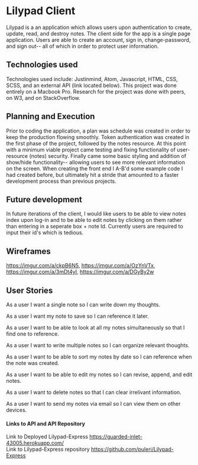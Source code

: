 
# Lilypad Client
Lilypad is a an application which allows users upon authentication to create, update, read, and destroy
notes. The client side for the app is a single page application. Users are able to create an account,
sign in, change-password, and sign out-- all of which in order to protect user information.

## Technologies used
Technologies used include: Justinmind, Atom, Javascript, HTML, CSS, SCSS, and an external API (link 
located below). This project was done entirely on a Macbook Pro. Research for the project was done
with peers, on W3, and on StackOverflow.

## Planning and Execution
Prior to coding the application, a plan was schedule was created in order to keep the production
flowing smoothly. Token authentication was created in the first phase of the project, followed by
the notes resource. At this point with a minimum viable project came testing and fixing
functionality of user-resource (notes) security. Finally came some basic styling and addition
of show/hide functionality-- allowing users to see more relevant information on the screen.
When creating the front end I A-B'd some example code I had created before, but ultimately 
hit a stride that amounted to a faster development process than previous projects.

## Future development
In future iterations of the client, I would like users to be able to view notes index upon log-in and
to be able to edit notes by clicking on them rather than entering in a seperate box + note Id. Currently users
are required to input their id's which is tedious.

## Wireframes
<https://imgur.com/a/ckpB6N5>,
<https://imgur.com/a/OzYnVTx>,
<https://imgur.com/a/3mDt4yI>,
<https://imgur.com/a/DGyBy2w>

## User Stories
As a user I want a single note so I can write down my
 thoughts.

As a user I want my note to save so I can reference it later.

As a user I want to be able to look at all my notes
simultaneously so that I find one to reference.

As a user I want to write multiple notes so I can organize
relevant thoughts.

As a user I want to be able to sort my notes by date so I can reference when the note was created.

As a user I want to be able to edit my notes so I can revise, append, and edit notes.

As a user I want to delete notes so that I can clear irrelivant information.

As a user I want to send my notes via email so I can view them on other devices.

#### Links to API and API Repository
Link to Deployed Lilypad-Express <https://guarded-inlet-43005.herokuapp.com/>
<br>
Link to Lilypad-Express repository <https://github.com/puleri/Lilypad-Express>

